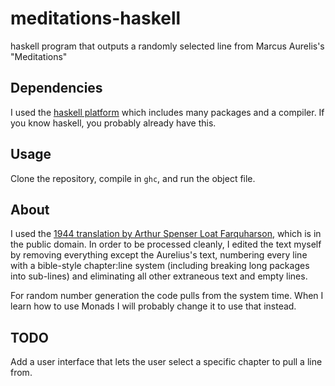 # meditations-haskell
haskell program that outputs a randomly selected line from Marcus Aurelis's "Meditations" 

## Dependencies 
I used the [haskell platform](https://www.haskell.org/platform/) which includes many packages and a compiler. If you know haskell, you probably already have this.

## Usage
Clone the repository, compile in `ghc`, and run the object file.

## About
I used the [1944 translation by Arthur Spenser Loat Farquharson](https://en.wikisource.org/wiki/The_Meditations_of_the_Emperor_Marcus_Antoninus), which is in the public domain. In order to be processed cleanly, I edited the text myself by removing everything except the Aurelius's text, numbering every line with a bible-style chapter:line system (including breaking long packages into sub-lines) and eliminating all other extraneous text and empty lines.

For random number generation the code pulls from the system time. When I learn how to use Monads I will probably change it to use that instead.

## TODO
Add a user interface that lets the user select a specific chapter to pull a line from.
